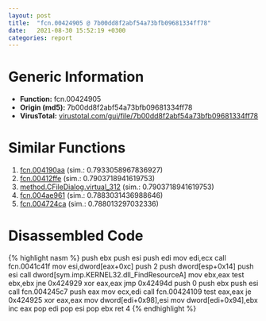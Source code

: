 ```yaml
---
layout: post
title:  "fcn.00424905 @ 7b00dd8f2abf54a73bfb09681334ff78"
date:   2021-08-30 15:52:19 +0300
categories: report
---
```


# Generic Information
- **Function:** fcn.00424905
- **Origin (md5):** 7b00dd8f2abf54a73bfb09681334ff78
- **VirusTotal:** [virustotal.com/gui/file/7b00dd8f2abf54a73bfb09681334ff78][virustotal_ref]



# Similar Functions

1. [fcn.004190aa][similar_1_ref] (sim.: 0.7933058967836927)
2. [fcn.00412ffe][similar_2_ref] (sim.: 0.7903718941619753)
3. [method.CFileDialog.virtual\_312][similar_3_ref] (sim.: 0.7903718941619753)
4. [fcn.004ae961][similar_4_ref] (sim.: 0.7883031436988646)
5. [fcn.004724ca][similar_5_ref] (sim.: 0.788013297032336)


# Disassembled Code

{% highlight nasm %}
push ebx
push esi
push edi
mov edi,ecx
call fcn.0041c41f
mov esi,dword[eax+0xc]
push 2
push dword[esp+0x14]
push esi
call dword[sym.imp.KERNEL32.dll_FindResourceA]
mov ebx,eax
test ebx,ebx
jne 0x424929
xor eax,eax
jmp 0x42494d
push 0
push ebx
push esi
call fcn.004245c7
push eax
mov ecx,edi
call fcn.00424109
test eax,eax
je 0x424925
xor eax,eax
mov dword[edi+0x98],esi
mov dword[edi+0x94],ebx
inc eax
pop edi
pop esi
pop ebx
ret 4
{% endhighlight %}


[similar_1_ref]: /report/fcn.004190aa@59aef7c08025d70f84c85db2092fc99e
[similar_2_ref]: /report/fcn.00412ffe@7b00dd8f2abf54a73bfb09681334ff78
[similar_3_ref]: /report/method.CFileDialog.virtual_312@7b00dd8f2abf54a73bfb09681334ff78
[similar_4_ref]: /report/fcn.004ae961@3e981d1767f44f5fe2446a49ffe52f4e
[similar_5_ref]: /report/fcn.004724ca@d96761eb00d2d97e2b6f5ffffed0b46a
[virustotal_ref]: https://www.virustotal.com/gui/file/7b00dd8f2abf54a73bfb09681334ff78